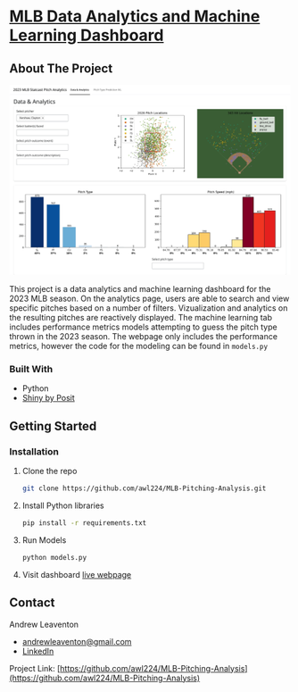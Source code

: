 # [MLB Data Analytics and Machine Learning Dashboard](https://andrewleaventon.shinyapps.io/mlb-analysis/)

<!-- ABOUT THE PROJECT -->
## About The Project

[![Dashboard Preview](./preview.png)](https://andrewleaventon.shinyapps.io/mlb-analysis/)

This project is a data analytics and machine learning dashboard for the 2023 MLB season. On the analytics page, users are able to search and view specific pitches based on a number of filters. Vizualization and analytics on the resulting pitches are reactively displayed. The machine learning tab includes performance metrics models attempting to guess the pitch type thrown in the 2023 season. The webpage only includes the performance metrics, however the code for the modeling can be found in ```models.py```


### Built With
- Python
- [Shiny by Posit](https://shiny.posit.co/py/)

<!-- GETTING STARTED -->
## Getting Started

### Installation

1. Clone the repo
   ```sh
   git clone https://github.com/awl224/MLB-Pitching-Analysis.git
   ```
2. Install Python libraries
   ```sh
   pip install -r requirements.txt
   ```
3. Run Models
    ```sh
   python models.py
   ```
4. Visit dashboard [live webpage](https://andrewleaventon.shinyapps.io/mlb-analysis/)

<!-- CONTACT -->
## Contact

Andrew Leaventon
- andrewleaventon@gmail.com
- [LinkedIn](https://www.linkedin.com/in/andrew-leaventon/)

Project Link: [https://github.com/awl224/MLB-Pitching-Analysis](https://github.com/awl224/MLB-Pitching-Analysis)